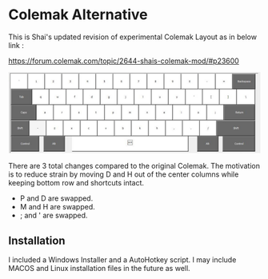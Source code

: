 # Colemak Alternative

This is Shai's updated revision of experimental Colemak Layout as in below link :

https://forum.colemak.com/topic/2644-shais-colemak-mod/#p23600

![alt text](ColemakAlternativeLayout.jpg)

There are 3 total changes compared to the original Colemak. The motivation is to reduce strain by moving D and H out of the center columns while keeping bottom row and shortcuts intact.

- P and D are swapped.
- M and H are swapped.
- ; and ' are swapped.

## Installation
I included a Windows Installer and a AutoHotkey script.
I may include MACOS and Linux installation files in the future as well.
